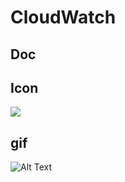 # CloudWatch

## Doc

## Icon
[<img src="https://i.imgur.com/ubByLIQ.png">](https://i.imgur.com/ubByLIQ.png)

## gif
![Alt Text](https://media.giphy.com/media/vFKqnCdLPNOKc/giphy.gif)
